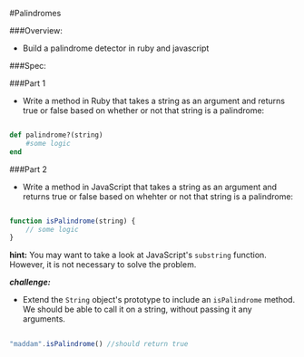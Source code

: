 #Palindromes

###Overview:
* Build a palindrome detector in ruby and javascript

###Spec:

###Part 1 
* Write a method in Ruby that takes a string as an argument and returns true or false based on whether or not that string is a palindrome: 

```ruby 

def palindrome?(string)
	#some logic
end

```

###Part 2
* Write a method in JavaScript that takes a string as an argument and returns true or false based on whehter or not that string is a palindrome: 

```javascript 

function isPalindrome(string) {
	// some logic
}

```

**hint:** You may want to take a look at JavaScript's `substring` function.  However, it is not necessary to solve the problem.


***challenge:***

* Extend the `String` object's prototype to include an `isPalindrome` method.  We should be able to call it on a string, without passing it any arguments.

```javascript 
	
"maddam".isPalindrome() //should return true

```
